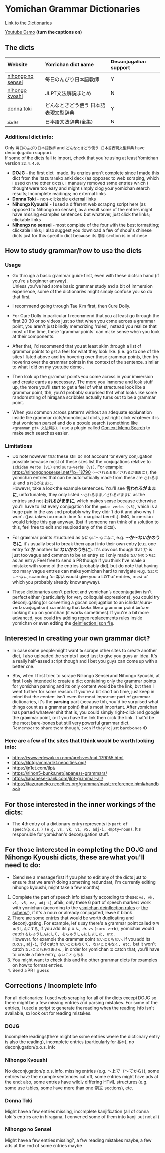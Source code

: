 # Yomichan Grammar Dictionaries

[Link to the Dictionaries](https://drive.google.com/drive/folders/1zLqkD6KTf7c6jHp3gzJQtHYWdLhN72Bq)

[Youtube Demo](https://www.youtube.com/watch?v=EkgBnkupuVQ) **(turn the captions on)**

## The dicts
Website | Yomichan dict name | Deconjugation support | 
:-- | :-- | :-- 
[nihongo no sensei](https://nihongonosensei.net/?page_id=10246) | 毎日のんびり日本語教師 | Y  
[nihongo kyoshi](https://nihongokyoshi-net.com/jlpt-grammars/) | JLPT文法解説まとめ | N  
[donna toki](https://itazuraneko.neocities.org/grammar/donnatoki/mainentries.html) | どんなときどう使う 日本語表現文型辞典 | Y  
[dojg](https://itazuraneko.neocities.org/grammar/dojgmain.html) | 日本語文法辞典(全集) | N  

### **Additional dict info:**   
Only `毎日のんびり日本語教師` and `どんなときどう使う 日本語表現文型辞典` have deconjugation support.  
If some of the dicts fail to import, check that you're using at least Yomichan version `22.4.4.0`.

* **DOJG** - the first dict I made. Its entries aren't complete since I made this dict from the itazuraneko anki deck (as opposed to web scraping, which i used on the other dicts). I manually removed some entries which I thought were too easy and might simply clog your yomichan search results; Incomplete readings; no external links  
* **Donna Toki** - non-clickable external links  
* **Nihongo Kyoushi** - I used a different web scraping script here (as opposed to Nihongo no sensei), as a result some of the entries might have missing examples sentences, but whatever, just click the links; clickable links  
* **Nihongo no sensei** - most complete of the four with the best formatting; clickable links; I also suggest you download a few of shoui's chinese dicts just for this specific dict because its `意味` section is in chinese  


## How to study grammar/how to use the dicts
### Usage   
* Go through a basic grammar guide first, even with these dicts in hand (if you're a beginner anyway).  
Unless you've had some basic grammar study and a bit of immersion experience, some of the dictionaries might simply confuse you so do that first.
* I recommend going through Tae Kim first, then Cure Dolly. 
* For Cure Dolly in particular I recommend that you at least go through the first 20-30 or so videos just so that when you come across a grammar point, you aren't just blindly memorizing 'rules', instead you realize that most of the time, these 'grammar points' can make sense when you look at their components.  
  
  
* After that, i'd recommend that you at least skim through a list of grammar points to get a feel for what they look like. (i.e. go to one of the sites I listed above and try hovering over those grammar points, then try hovering over the grammar points in the context of the sentence, similar to what I did on my youtube demo).
* Then look up the grammar points you come across in your immersion and create cards as necessary. The more you immerse and look stuff up, the more you'll start to get a feel of what structures look like a grammar point, tbh, you'd probably surprised that what looks like some random string of hiragana scribbles actually turns out to be a grammar point.  
  
* When you common across patterns without an adequate explanation inside the grammar dicts/monolingual dicts, just right click whatever it is that yomichan parsed and do a google search (something like `<grammar_pt> 文法解説`). I use a plugin called [Context Menu Search](https://chrome.google.com/webstore/detail/context-menu-search/ocpcmghnefmdhljkoiapafejjohldoga) to make such searches easier.



### Limitations 
* Do note however that these still do not account for every conjugation possible because most of these sites list the conjugations relative to `Ichidan Verbs (v1)` and `suru-verbs (vs)`. For example: https://nihongonosensei.net/?p=18790 `(～されるまま／されるがままに)`, the yomichan entries that can be automatically made from these are `されるまま` and `されるがままに`.  
However, take a look the example sentences. You'll see **言われるがままに**, unfortunately, they only listed `～されるまま／されるがままに` as the entries and not **われるがままに**, which makes sense because otherwise you'll have to list every conjugation for the `godan verbs (v5)`, which is a huge pain in the ass and probably why they didn't do it and also why I won't (just takes too much time for marginal benefit). IMO, immersion would bridge this gap anyway. (but if someone can think of a solution to this, feel free to edit and reupload any of the dicts).  

* For grammar points structured as `なになに～なになに`, e.g. **〜か〜ないかのうちに**, it's usually best to break them apart into their own entry (e.g. one entry for **か** another for **ないかのうちに**). It's obvious though that か is just too vague and common to be an entry so i only made `ないかのうちに` as an entry. Feel free to send a PR though if you think I've made a mistake with some of the entries (probably did), but do note that having too many vague entries can make yomichan hard to navigate (e.g. `なになに～なに`, scanning for **ない** would give you a LOT of entries, most of which you probably already know anyway).

* These dictionaries aren't perfect and yomichan's deconjugation isn't perfect either (particularly for very colloquial expressions), you could try deconjugating(or converting a godan conjugation to an ichidan/suru-verb conjugation) something that looks like a grammar point before looking it up on yomichan (it works sometimes). If you're a bit more advanced, you could try adding regex replacements rules inside yomichan or even editing the [deinflection json file](https://github.com/FooSoft/yomichan/blob/master/ext/data/deinflect.json).
  
  
## Interested in creating your own grammar dict?  
* In case some people might want to scrape other sites to create another dict, I also uploaded the scripts I used just to give you guys an idea. It's a really half-assed script though and I bet you guys can come up with a better one.  

* Btw, when I first tried to scrape Nihongo Sensei and Nihongo Kyoushi, at first I only intended to create a dict containing only the grammar points for yomichan parsing and its only content would be the link, but then I went further for some reason. If you're a bit short on time, just keep in mind that the content isn't even the most important part of grammar dictionaries, it's the **parsing** part (because tbh, you'd be surprised what things count as a grammar point) that's most important. After yomichan has parsed whatever shit that is, you could simply right-click and google the grammar point, or if you have the link then click the link. That'd be the most bare-bones but still very powerful grammar dict.  
Remember to share them though, even if they're just barebones :D

### Here are a few of the sites that I think would be worth looking into:  
* https://www.edewakaru.com/archives/cat_179055.html  
* https://jlptgrammarlist.neocities.org/  
* https://jn1et.com/jlpt/  
* https://nihon5-bunka.net/japanese-grammars/  
* https://japanese-bank.com/jlpt-grammar-all/  
* https://itazuraneko.neocities.org/grammar/masterreference.html#handbook  


## For those interested in the inner workings of the dicts:  
* The 4th entry of a dictionary entry represents its `part of speech(p.o.s.)` `(e.g. vs, vk, v1, v5, adj-i, empty=noun)`. It's responsible for yomichan's deconjugation stuff.

## For those interested in completing the DOJG and Nihongo Kyoushi dicts, these are what you'll need to do:  
* (Send me a message first if you plan to edit any of the dicts just to ensure that we aren't doing something redundant, I'm currently editing nihongo kyoushi, might take a few months)

1. Complete the part of speech info (classify according to these: `vs, vk, v1, v5, vz, adj-i`), afaik, only these 6 part of speech markers work with yomichan (according to the [yomichan deinflection rules](https://github.com/FooSoft/yomichan/blob/master/ext/data/deinflect.json) or [the schema](https://github.com/FooSoft/yomichan/blob/master/ext/data/schemas/dictionary-term-bank-v3-schema.json#L304)), if it's a noun or already conjugated, leave it blank
2. There are some entries that would be worth duplicating and deconjugating. For example, let's say there's a grammar point called `をちゅうしんにする`, if you add its p.o.s., i.e. `vs` `(suru-verb)`, yomichan would catch `をちゅうしんにして, をちゅうしんにしました, etc.`   
However, for example the grammar point `ないこともない`, if you add its p.o.s., `adj-i`, it'd catch `ないこともなくて, ないこともなく, etc.` but it won't catch `ないこともありません` , in order for yomichan to catch that, you'll have to create a fake entry, `ないこともある`.
3. You might want to check [this](https://github.com/FooSoft/yomichan/blob/master/test/data/dictionaries/valid-dictionary1/term_bank_1.json) and the other grammar dicts for examples on how to format entries.
4. Send a PR I guess

## Corrections / Incomplete Info
For all dictionaries: I used web scraping for all of the dicts except DOJG so there might be a few missing entries and parsing mistakes. For some of the entries, I used a [script](https://github.com/aiko-tanaka/Grammar-Dictionaries/blob/main/scraping_scripts/util.py) to generate the reading when the reading info isn't available, so look out for reading mistakes. 

### DOJG
Incomplete readings(there might be some entries where the dictionary entry is also the reading), incomplete entries (particularly for `基本`), no deconjugation/p.o.s. info
### Nihongo Kyoushi
No deconjugation/p.o.s. info, missing entries (e.g. 〜上で（〜てから）), some entries have the example sentences cut off, some entries might have ads at the end; also, some entries have wildly differing HTML structures (e.g. some use tables, some have more than one 例文 sections), etc.
### Donna Toki
Might have a few entries missing, incomplete kanjification (all of donna toki's entries are in hiragana, I converted some of them into kanji but not all)
### Nihongo no Sensei
Might have a few entries missing?, a few reading mistakes maybe, a few ads at the end of some entries maybe

